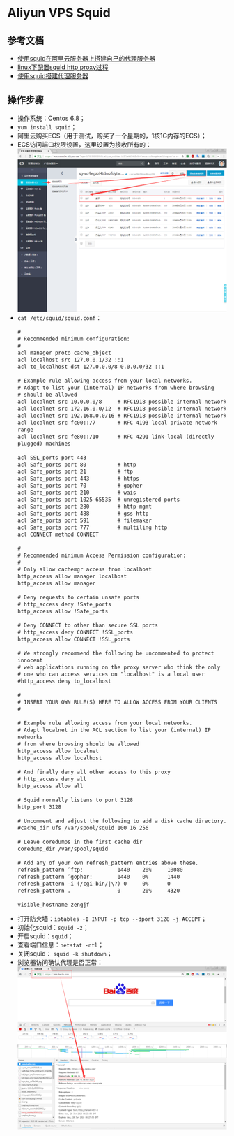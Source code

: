 # Aliyun VPS Squid

## 参考文档

* [使用squid在阿里云服务器上搭建自己的代理服务器](https://blog.csdn.net/qq_21439971/article/details/54926553)
* [linux下配置squid http proxy过程](http://www.cnblogs.com/AloneSword/p/3430832.html)
* [使用squid搭建代理服务器](http://www.hawu.me/operation/852)

## 操作步骤

* 操作系统：Centos 6.8；
* `yum install squid`；
* 阿里云购买ECS（用于测试，购买了一个星期的，1核1G内存的ECS）；
* ECS访问端口权限设置，这里设置为接收所有的：  
  ![./images/Squid_Baidu_Access_3128_Port_Policy.png](./images/Squid_Baidu_Access_3128_Port_Policy.png)
* `cat /etc/squid/squid.conf`：
  ```
  #
  # Recommended minimum configuration:
  #
  acl manager proto cache_object
  acl localhost src 127.0.0.1/32 ::1
  acl to_localhost dst 127.0.0.0/8 0.0.0.0/32 ::1
  
  # Example rule allowing access from your local networks.
  # Adapt to list your (internal) IP networks from where browsing
  # should be allowed
  acl localnet src 10.0.0.0/8     # RFC1918 possible internal network
  acl localnet src 172.16.0.0/12  # RFC1918 possible internal network
  acl localnet src 192.168.0.0/16 # RFC1918 possible internal network
  acl localnet src fc00::/7       # RFC 4193 local private network range
  acl localnet src fe80::/10      # RFC 4291 link-local (directly plugged) machines
  
  acl SSL_ports port 443
  acl Safe_ports port 80          # http
  acl Safe_ports port 21          # ftp
  acl Safe_ports port 443         # https
  acl Safe_ports port 70          # gopher
  acl Safe_ports port 210         # wais
  acl Safe_ports port 1025-65535  # unregistered ports
  acl Safe_ports port 280         # http-mgmt
  acl Safe_ports port 488         # gss-http
  acl Safe_ports port 591         # filemaker
  acl Safe_ports port 777         # multiling http
  acl CONNECT method CONNECT
  
  #
  # Recommended minimum Access Permission configuration:
  #
  # Only allow cachemgr access from localhost
  http_access allow manager localhost
  http_access allow manager
  
  # Deny requests to certain unsafe ports
  # http_access deny !Safe_ports
  http_access allow !Safe_ports
  
  # Deny CONNECT to other than secure SSL ports
  # http_access deny CONNECT !SSL_ports
  http_access allow CONNECT !SSL_ports
  
  # We strongly recommend the following be uncommented to protect innocent
  # web applications running on the proxy server who think the only
  # one who can access services on "localhost" is a local user
  #http_access deny to_localhost
  
  #
  # INSERT YOUR OWN RULE(S) HERE TO ALLOW ACCESS FROM YOUR CLIENTS
  #
  
  # Example rule allowing access from your local networks.
  # Adapt localnet in the ACL section to list your (internal) IP networks
  # from where browsing should be allowed
  http_access allow localnet
  http_access allow localhost
  
  # And finally deny all other access to this proxy
  # http_access deny all
  http_access allow all
  
  # Squid normally listens to port 3128
  http_port 3128
  
  # Uncomment and adjust the following to add a disk cache directory.
  #cache_dir ufs /var/spool/squid 100 16 256
  
  # Leave coredumps in the first cache dir
  coredump_dir /var/spool/squid
  
  # Add any of your own refresh_pattern entries above these.
  refresh_pattern ^ftp:           1440    20%     10080
  refresh_pattern ^gopher:        1440    0%      1440
  refresh_pattern -i (/cgi-bin/|\?) 0     0%      0
  refresh_pattern .               0       20%     4320
  
  visible_hostname zengjf
  ```
* 打开防火墙：`iptables -I INPUT -p tcp --dport 3128 -j ACCEPT`；
* 初始化squid：`squid -z`；
* 开启squid：`squid`；
* 查看端口信息：`netstat -ntl`；
* 关闭squid： `squid -k shutdown`；
* 浏览器访问确认代理是否正常：
  ![images/Squid_Baidu_Access_Success.png](images/Squid_Baidu_Access_Success.png)
